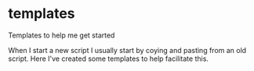 templates
=========

Templates to help me get started

When I start a new script I usually start by coying and pasting from an old script.  Here I've created some templates to help facilitate this.
